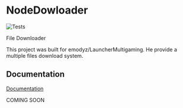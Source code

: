 # NodeDowloader
![Tests](https://github.com/emodyz/NodeDownloader/workflows/Tests/badge.svg)

File Downloader


This project was built for emodyz/LauncherMultigaming.
He provide a multiple files download system.


## Documentation

[Documentation](https://emodyz.github.io/NodeDownloader)

COMING SOON
